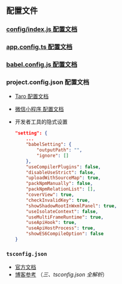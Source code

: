## 配置文件

### [config/index.js 配置文档](https://taro-docs.jd.com/docs/config)

### [app.config.ts 配置文档](https://taro-docs.jd.com/docs/app-config)

### [babel.config.js 配置文档](https://taro-docs.jd.com/docs/babel-config)

### project.config.json 配置文档

- [Taro 配置文档](https://taro-docs.jd.com/docs/project-config)

- [微信小程序 配置文档](https://developers.weixin.qq.com/miniprogram/dev/devtools/projectconfig.html)

- 开发者工具的隐式设置

  ```json
  "setting": {
      ...
      "babelSetting": {
          "outputPath": "",
          "ignore": []
      },
      "useCompilerPlugins": false,
      "disableUseStrict": false,
      "uploadWithSourceMap": true,
      "packNpmManually": false,
      "packNpmRelationList": [],
      "coverView": true,
      "checkInvalidKey": true,
      "showShadowRootInWxmlPanel": true,
      "useIsolateContext": false,
      "useMultiFrameRuntime": true,
      "useApiHook": true,
      "useApiHostProcess": true,
      "showES6CompileOption": false
  }
  ```

### `tsconfig.json`

- [官方文档](https://www.typescriptlang.org/zh/tsconfig)
- [博客参考](https://jishuin.proginn.com/p/763bfbd78afd) （_三、tsconfig.json 全解析_）
